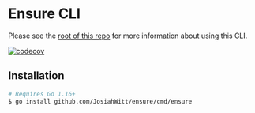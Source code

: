 # Ensure CLI

Please see the [root of this repo](https://github.com/JosiahWitt/ensure) for more information about using this CLI.

[![codecov](https://codecov.io/gh/JosiahWitt/ensure/branch/master/graph/badge.svg?flag=cli)](https://codecov.io/gh/JosiahWitt/ensure)

## Installation
```bash
# Requires Go 1.16+
$ go install github.com/JosiahWitt/ensure/cmd/ensure
```
